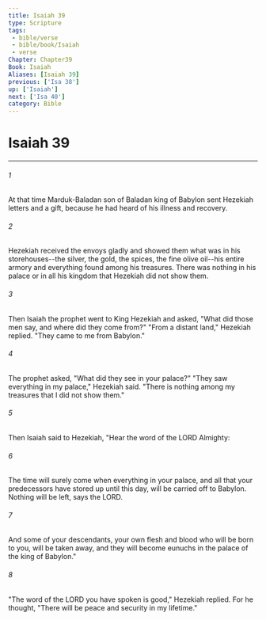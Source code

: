 ```yaml
---
title: Isaiah 39
type: Scripture
tags:
 - bible/verse
 - bible/book/Isaiah
 - verse
Chapter: Chapter39
Book: Isaiah
Aliases: [Isaiah 39]
previous: ['Isa 38']
up: ['Isaiah']
next: ['Isa 40']
category: Bible
---
```

# Isaiah 39

***


###### 1 
At that time Marduk-Baladan son of Baladan king of Babylon sent Hezekiah letters and a gift, because he had heard of his illness and recovery. 

###### 2 
Hezekiah received the envoys gladly and showed them what was in his storehouses--the silver, the gold, the spices, the fine olive oil--his entire armory and everything found among his treasures. There was nothing in his palace or in all his kingdom that Hezekiah did not show them. 

###### 3 
Then Isaiah the prophet went to King Hezekiah and asked, "What did those men say, and where did they come from?" "From a distant land," Hezekiah replied. "They came to me from Babylon." 

###### 4 
The prophet asked, "What did they see in your palace?" "They saw everything in my palace," Hezekiah said. "There is nothing among my treasures that I did not show them." 

###### 5 
Then Isaiah said to Hezekiah, "Hear the word of the LORD Almighty: 

###### 6 
The time will surely come when everything in your palace, and all that your predecessors have stored up until this day, will be carried off to Babylon. Nothing will be left, says the LORD. 

###### 7 
And some of your descendants, your own flesh and blood who will be born to you, will be taken away, and they will become eunuchs in the palace of the king of Babylon." 

###### 8 
"The word of the LORD you have spoken is good," Hezekiah replied. For he thought, "There will be peace and security in my lifetime." 

